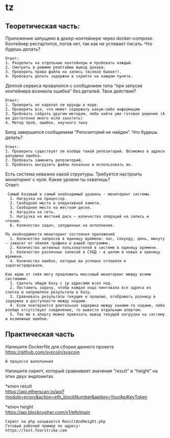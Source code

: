 # tz

## Теоретическая часть:

Приложение запущено в докер-контейнере через docker-compose.  
Контейнер рестартится, логов нет, так как не успевает писать. Что будешь делать?  

    Ответ: 
    1. Разделить на отдельные контейнеры и пробовать каждый.
    2. Смотреть в режиме реалтайма вывод докера.  
    3. Проверить права файла на запись (всякое бывает).  
    4. Пробовать делать задержки в скрипте на каждом пункте.  


Деплой сервиса провалился с сообщением типа “при запуске контейнера возникла ошибка” без деталей. Твои действия? 

    Ответ:  
    1. Проверить не наделал ли ерунды в коде.  
    2. Проверить все, что может содержать какую-либо информацию  
    3. Пробовать собрать другим методом, либо найти уже готовое решение (А их достаточно много если захотеть)  
    4. Метод проб, ошибок, научного тыка  


Билд завершился сообщением “Репозиторий не найден“. Что будешь делать?   

    Ответ:  
    1. Проверить существует ли вообще такой репозиторий. Возможно в адресе допущена ошибка.  
    2. Пробовать заменить репозиторий.  
    3. Пробовать выгрузить файлы локально и использовать их.  



Есть система неважно какой структуры. Требуется настроить мониторинг с нуля. Какие уровни ты охватишь?  
  Ответ:

     Самый базовый и самый необходимый уровень - мониторинг системы.  
      1. Нагрузка на процессор.  
      2. Свободное место в оперативной памяти.  
      3. Свободное место на жестком диске.  
      4. Нагрузка на сеть.  
      5. Нагрузка на жесткий диск — количество операций на запись и чтение.  
      6. Количество задач, запущенных на исполнение.  
      
    По необходимости мониторинг состояния приложений  
      1. Количество запросов в единицу времени: час, секунду, день, минуту — зависит от обилия трафика в вашей программе.  
      2. Количество активных пользователей в системе в единицу времени.  
      3. Количество различных записей в СУБД — в целом и новых в единицу времени.  
      4. Количество ошибок, которые вы успешно отловили и зарегистрировали.  
      
    Как идею от себя могу предложить массовый мониторинг между всеми системами.  
      1. Сделать общую базу с ip адресами всех нод.  
      2. Поставить задачу, чтобы каждая нода пинговала все адреса из списка и направляла результаты в базу.  
      3. Сравнивать результаты текущие и прошлые, отображать разницу в задержке и доступности между нодами.  
      4. Если повторяется длительная задержка между какими-то нодами, либо вообще отсутствует соединение, то вывести отдельным алертом.  
      5. Так же к алерту можно привязать вывод текущей нагрузки на систему и возможные ошибки.  

## Практическая часть

Напишите Dockerfile для сборки данного проекта https://github.com/syscoin/syscoin  
  
    В процессе выполнения

Напишите скрипт, который сравнивает значения “result” и “height” на этих двух эндпоинтах.  

  *ключ result  
  https://api.etherscan.io/api?module=proxy&action=eth_blockNumber&apikey=YourApiKeyToken  
  
  *ключ height  
  https://api.blockcypher.com/v1/eth/main  
  
    Скрипт на php называется ResultAndHeight.php
    Готовый рабочий пример по адресу: 
    https://test.fearstrike.com
